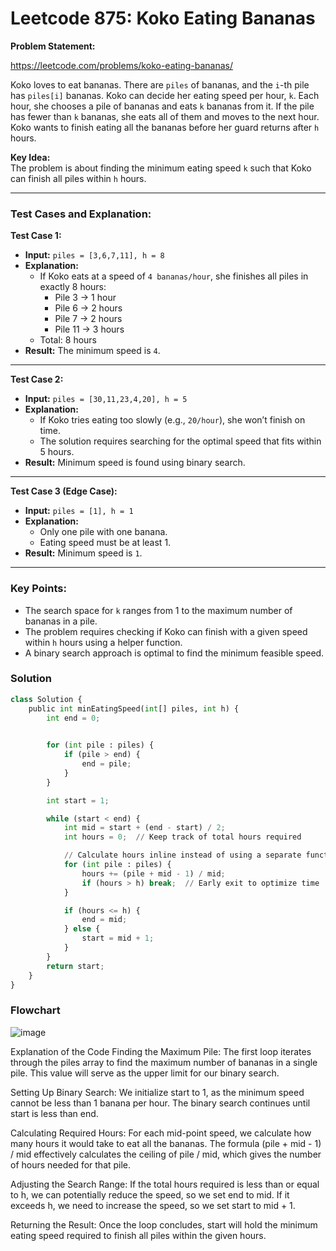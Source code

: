 
# Leetcode 875: Koko Eating Bananas
**Problem Statement:** 

https://leetcode.com/problems/koko-eating-bananas/

Koko loves to eat bananas. There are `piles` of bananas, and the `i`-th pile has `piles[i]` bananas. Koko can decide her eating speed per hour, `k`. Each hour, she chooses a pile of bananas and eats `k` bananas from it. If the pile has fewer than `k` bananas, she eats all of them and moves to the next hour. Koko wants to finish eating all the bananas before her guard returns after `h` hours.  

**Key Idea:**  
The problem is about finding the minimum eating speed `k` such that Koko can finish all piles within `h` hours.  

---

### **Test Cases and Explanation:**

**Test Case 1:**  
- **Input:** `piles = [3,6,7,11], h = 8`  
- **Explanation:**  
  - If Koko eats at a speed of `4 bananas/hour`, she finishes all piles in exactly 8 hours:  
    - Pile 3 → 1 hour  
    - Pile 6 → 2 hours  
    - Pile 7 → 2 hours  
    - Pile 11 → 3 hours  
  - Total: 8 hours  
- **Result:** The minimum speed is `4`.

---

**Test Case 2:**  
- **Input:** `piles = [30,11,23,4,20], h = 5`  
- **Explanation:**  
  - If Koko tries eating too slowly (e.g., `20/hour`), she won’t finish on time.  
  - The solution requires searching for the optimal speed that fits within 5 hours.  
- **Result:** Minimum speed is found using binary search.

---

**Test Case 3 (Edge Case):**  
- **Input:** `piles = [1], h = 1`  
- **Explanation:**  
  - Only one pile with one banana.  
  - Eating speed must be at least 1.  
- **Result:** Minimum speed is `1`.

---

### **Key Points:**  
- The search space for `k` ranges from 1 to the maximum number of bananas in a pile.  
- The problem requires checking if Koko can finish with a given speed within `h` hours using a helper function.  
- A binary search approach is optimal to find the minimum feasible speed.  

### Solution

```python
class Solution {
    public int minEatingSpeed(int[] piles, int h) {
        int end = 0;

       
        for (int pile : piles) {
            if (pile > end) {
                end = pile;
            }
        }

        int start = 1;

        while (start < end) {
            int mid = start + (end - start) / 2;
            int hours = 0;  // Keep track of total hours required

            // Calculate hours inline instead of using a separate function
            for (int pile : piles) {
                hours += (pile + mid - 1) / mid;  
                if (hours > h) break;  // Early exit to optimize time
            }

            if (hours <= h) {
                end = mid; 
            } else {
                start = mid + 1;  
            }
        }
        return start;  
    }
}
```

### Flowchart

![image](https://github.com/user-attachments/assets/71ceb2dd-037a-442c-97ba-01ec11c23ad1)


Explanation of the Code
Finding the Maximum Pile: The first loop iterates through the piles array to find the maximum number of bananas in a single pile. This value will serve as the upper limit for our binary search.

Setting Up Binary Search: We initialize start to 1, as the minimum speed cannot be less than 1 banana per hour. The binary search continues until start is less than end.

Calculating Required Hours: For each mid-point speed, we calculate how many hours it would take to eat all the bananas. The formula (pile + mid - 1) / mid effectively calculates the ceiling of pile / mid, which gives the number of hours needed for that pile.

Adjusting the Search Range: If the total hours required is less than or equal to h, we can potentially reduce the speed, so we set end to mid. If it exceeds h, we need to increase the speed, so we set start to mid + 1.

Returning the Result: Once the loop concludes, start will hold the minimum eating speed required to finish all piles within the given hours.
